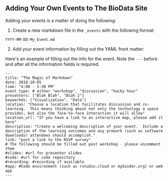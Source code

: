 ## Adding Your Own Events to The BioData Site

Adding your events is a matter of doing the following:

1. Create a new markdown file in the `_events` with the following format:

`YYYY-MM-DD-My_Event.md`

2. Add your event information by filling out the YAML front matter:

Here's an example of filling out the info for the event. Note the `---` before and after all the information fields is required.

```
---
title: "The Magic of Markdown"
date: 2018-10-05
time: "4:00 - 5:30 PM"
event_type: # either "workshop", "discussion", "hacky hour"
presenters: ["Blah Blah", "Blah 2"]
keyworkds: ["Visualization", "Data"]
location: "Choose a location that facilitates discussion and co-learning.  This means thinking about not only the technology a space provides, but also the face-to-face interaction it will allow"
location_url: "If you have a link to an interactive map, please add it here"
description: "Create a welcoming description of your event.  Include a description of the learning outcomes and any prework (such as software downloads) attendees should accomplish."
link: "post a link to the RSVP survey"
# The following should be filled out post workshop - please uncomment them
#slides: #url for presenter slides
#code: #url for code repository
#recording: #recording if available
#app: #Code environment (such as rstudio.cloud or mybinder.org) or web app
---
```

